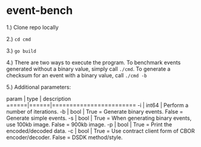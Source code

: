 # event-bench
1.) Clone repo locally

2.) `cd cmd`

3.) `go build`

4.) There are two ways to execute the program. To benchmark events generated without a binary value, simply call `./cmd`.
To generate a checksum for an event with a binary value, call `./cmd -b`

5.) Additional parameters:

param | type | description
======|======|========================
-i | int64 | Perform a number of iterations.
-b | bool | True = Generate binary events. False = Generate simple events.
-s | bool | True = When generating binary events, use 100kb image. False = 900kb image.
-p | bool | True = Print the encoded/decoded data.
-c | bool | True = Use contract client form of CBOR encoder/decoder. False = DSDK method/style.
